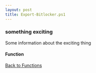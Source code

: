 ```yaml
---
layout: post
title: Export-Bitlocker.ps1
---
```


### something exciting

Some information about the exciting thing

#### Function

<script src="https://gist-it.appspot.com/github.com/BanterBoy/scripts-blog/blob/master/PowerShell/functions/bitLocker/Export-Bitlocker.ps1"></script>

<a href="/menu/_pages/functions.html">Back to Functions</a>
